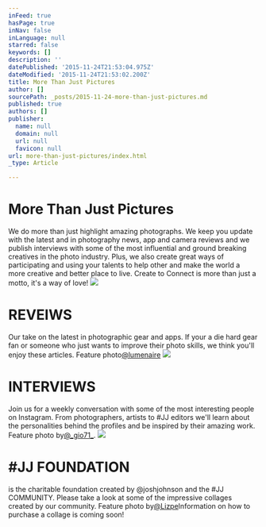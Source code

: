 ```yaml
---
inFeed: true
hasPage: true
inNav: false
inLanguage: null
starred: false
keywords: []
description: ''
datePublished: '2015-11-24T21:53:04.975Z'
dateModified: '2015-11-24T21:53:02.200Z'
title: More Than Just Pictures
author: []
sourcePath: _posts/2015-11-24-more-than-just-pictures.md
published: true
authors: []
publisher:
  name: null
  domain: null
  url: null
  favicon: null
url: more-than-just-pictures/index.html
_type: Article

---
```

# More Than Just Pictures

We do more than just highlight amazing photographs. We keep you update with the latest and in photography news, app and camera reviews and we publish interviews with some of the most influential and ground breaking creatives in the photo industry. Plus, we also create great ways of  participating and using your talents to help other and make the world a more creative and better place to live. Create to Connect is more than just a motto, it's a way of love! ![](https://the-grid-user-content.s3-us-west-2.amazonaws.com/ed6f8235-7b4b-4ab4-a811-eac2553c1022.jpg)

# REVEIWS

Our take on the latest in photographic gear and apps. If your a die hard gear fan or someone who just wants to improve their photo skills, we think you'll enjoy these articles. Feature photo[@lumenaire][0]
![](https://the-grid-user-content.s3-us-west-2.amazonaws.com/279d8895-4e34-461d-8444-46a73183be43.jpg)

# INTERVIEWS

Join us for a weekly conversation with some of the most interesting people on Instagram. From photographers, artists to \#JJ editors we'll learn about the personalities behind the profiles and be inspired by their amazing work. Feature photo by[@\_gio71\_][1]. ![](https://the-grid-user-content.s3-us-west-2.amazonaws.com/d6368855-1076-45d6-be74-7a3d835277de.jpg)

# \#JJ FOUNDATION 

is the charitable foundation created by @joshjohnson and the \#JJ COMMUNITY. Please take a look at some of the impressive collages created by our community. Feature photo by[@Lizpe][2]Information on how to purchase a collage is coming soon!

[0]: http://instagram.com/lumenaire
[1]: http://instagram.com/_gio71_/
[2]: http://instagram.com/lizpe/
